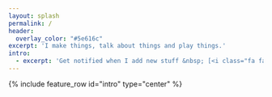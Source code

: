 ```yaml
---
layout: splash
permalink: /
header:
  overlay_color: "#5e616c"
excerpt: 'I make things, talk about things and play things.'
intro:
  - excerpt: 'Get notified when I add new stuff &nbsp; [<i class="fa fa-twitter"></i> @simonhdickson](https://twitter.com/simonhdickson){: .btn .btn--twitter}'
---
```


{% include feature_row id="intro" type="center" %}